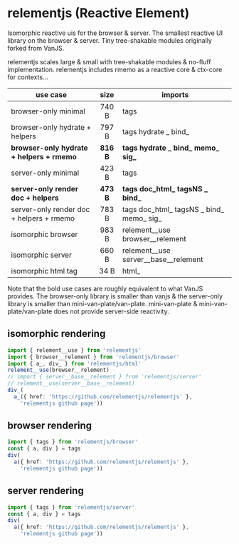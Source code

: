 # relementjs (Reactive Element)

Isomorphic reactive uis for the browser & server.
The smallest reactive UI library on the browser & server.
Tiny tree-shakable modules originally forked from VanJS.

relementjs scales large & small with tree-shakable modules & no-fluff implementation.
relementjs includes rmemo as a reactive core & ctx-core for contexts...

| use case                                   |   size    | imports                                  |
|--------------------------------------------|:---------:|------------------------------------------|
| browser-only minimal                       |   740 B   | tags                                     |
| browser-only hydrate + helpers             |   797 B   | tags hydrate _ bind_                     |
| **browser-only hydrate + helpers + rmemo** | **816 B** | **tags hydrate _ bind_ memo_ sig_**      |
| server-only minimal                        |   423 B   | tags                                     |
| **server-only render doc + helpers**       | **473 B** | **tags doc_html_ tagsNS _ bind_**        |
| server-only render doc + helpers + rmemo   |   783 B   | tags doc_html_ tagsNS _ bind_ memo_ sig_ |
| isomorphic browser                         |   983 B   | relement__use browser__relement    |
| isomorphic server                          |   660 B   | relement__use server__base__relement     |
| isomorphic html tag                        |   34 B    | html_                                    |

Note that the bold use cases are roughly equivalent to what VanJS provides. The browser-only library is smaller than
vanjs & the server-only library is smaller than mini-van-plate/van-plate. mini-van-plate & mini-van-plate/van-plate
does not provide server-side reactivity.

## isomorphic rendering

```ts
import { relement__use } from 'relementjs'
import { browser__relement } from 'relementjs/browser'
import { a_, div_ } from 'relementjs/html'
relement__use(browser__relement)
// import { server__base__relement } from 'relementjs/server'
// relement__use(server__base__relement)
div_(
  a_({ href: 'https://github.com/relementjs/relementjs' },
    'relementjs github page'))
```

## browser rendering

```ts
import { tags } from 'relementjs/browser'
const { a, div } = tags
div(
  a({ href: 'https://github.com/relementjs/relementjs' },
    'relementjs github page'))
```

## server rendering

```ts
import { tags } from 'relementjs/server'
const { a, div } = tags
div(
  a({ href: 'https://github.com/relementjs/relementjs' },
    'relementjs github page'))
```
